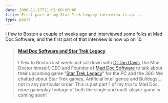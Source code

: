 ```yaml
---
date: 2006-11-17T11:01:00+00:00
title: First part of my Star Trek Legacy interview is up...
type: posts
---
```

I flew to Boston a couple of weeks ago and interviewed some folks at Mad Doc Software, and the first part of that interview is now up on 10.

> #### [Mad Doc Software and Star Trek Legacy](http://on10.net/Blogs/duncan/mad-doc-software-and-star-trek-legacy/)
>
> I flew to Boston last week and sat down with [Dr. Ian Davis](http://www.maddocsoftware.com/about_team_bio.htm), the Mad Doctor himself, CEO and Founder of [Mad Doc Software](http://www.maddocsoftware.com/) to talk about their upcoming game "[Star Trek Legacy](http://www.maddocsoftware.com/games_st_legacy.htm)" for the PC and the 360. We chatted about Star Trek games, Artificial Intelligence and Bulldogs... not in any particular order. This is just part 1 of my trip to Mad Doc, more gameplay footage of both the single and multi-player game is coming soon!
